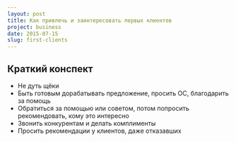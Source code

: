 ```yaml
---
layout: post
title: Как привлечь и заинтересовать первых клиентов
project: business
date: 2015-07-15
slug: first-clients
---
```



## Краткий конспект

- Не дуть щёки
- Быть готовым дорабатывать предложение, просить ОС, благодарить за помощь
- Обратиться за помощью или советом, потом попросить рекомендовать, кому это интересно
- Звонить конкурентам и делать комплименты
- Просить рекомендации у клиентов, даже отказавших
